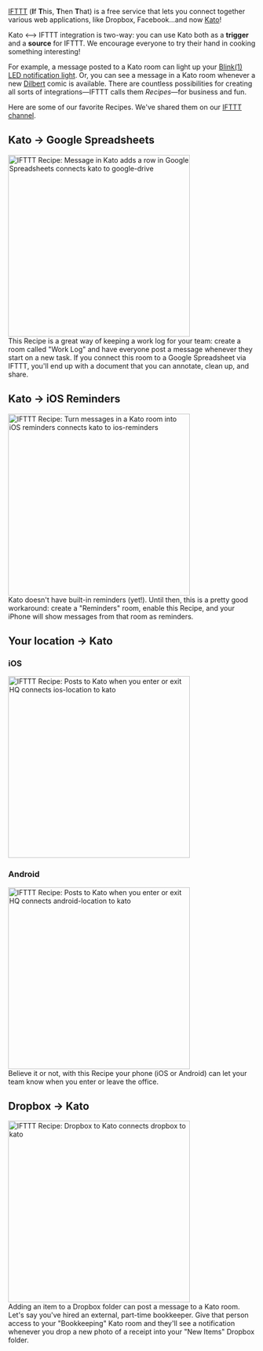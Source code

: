[IFTTT](http://ifttt.com) (**I**f **T**his, **T**hen **T**hat) is a free service that lets you connect together various web applications, like Dropbox, Facebook...and now [Kato](https://ifttt.com/kato)!

Kato ⟷ IFTTT integration is two-way: you can use Kato both as a **trigger** and a **source** for IFTTT. We encourage everyone to try their hand in cooking something interesting!

For example, a message posted to a Kato room can light up your [Blink(1) LED notification light](http://blink1.thingm.com/). Or, you can see a message in a Kato room whenever a new [Dilbert](http://www.dilbert.com) comic is available. There are countless possibilities for creating all sorts of integrations—IFTTT calls them _Recipes_—for business and fun.

Here are some of our favorite Recipes. We've shared them on our [IFTTT channel](https://ifttt.com/kato).

## Kato → Google Spreadsheets

<a href="https://ifttt.com/view_embed_recipe/207259-message-in-kato-adds-a-row-in-google-spreadsheets" target = "_blank" class="embed_recipe embed_recipe-l_49" id= "embed_recipe-207259"><img src= 'https://ifttt.com/recipe_embed_img/207259' alt="IFTTT Recipe: Message in Kato adds a row in Google Spreadsheets connects kato to google-drive" width="370px" style="max-width:100%"/></a><script async type="text/javascript" src= "//ifttt.com/assets/embed_recipe.js"></script><br />
This Recipe is a great way of keeping a work log for your team: create a room called "Work Log" and have everyone post a message whenever they start on a new task. If you connect this room to a Google Spreadsheet via IFTTT, you'll end up with a document that you can annotate, clean up, and share.

## Kato → iOS Reminders

<a href="https://ifttt.com/view_embed_recipe/209885-turn-messages-in-a-kato-room-into-ios-reminders" target = "_blank" class="embed_recipe embed_recipe-l_47" id= "embed_recipe-209885"><img src= 'https://ifttt.com/recipe_embed_img/209885' alt="IFTTT Recipe: Turn messages in a Kato room into iOS reminders connects kato to ios-reminders" width="370px" style="max-width:100%"/></a><script async type="text/javascript" src= "//ifttt.com/assets/embed_recipe.js"></script><br />
Kato doesn't have built-in reminders (yet!). Until then, this is a pretty good workaround: create a "Reminders" room, enable this Recipe, and your iPhone will show messages from that room as reminders.

## Your location → Kato

### iOS
<a href="https://ifttt.com/view_embed_recipe/209845-posts-to-kato-when-you-enter-or-exit-hq" target = "_blank" class="embed_recipe embed_recipe-l_39" id= "embed_recipe-209845"><img src= 'https://ifttt.com/recipe_embed_img/209845' alt="IFTTT Recipe: Posts to Kato when you enter or exit HQ connects ios-location to kato" width="370px" style="max-width:100%"/></a><script async type="text/javascript" src= "//ifttt.com/assets/embed_recipe.js"></script>
### Android
<a href="https://ifttt.com/view_embed_recipe/209852-posts-to-kato-when-you-enter-or-exit-hq" target = "_blank" class="embed_recipe embed_recipe-l_39" id= "embed_recipe-209852"><img src= 'https://ifttt.com/recipe_embed_img/209852' alt="IFTTT Recipe: Posts to Kato when you enter or exit HQ connects android-location to kato" width="370px" style="max-width:100%"/></a><script async type="text/javascript" src= "//ifttt.com/assets/embed_recipe.js"></script><br />
Believe it or not, with this Recipe your phone (iOS or Android) can let your team know when you enter or leave the office.

## Dropbox → Kato

<a href="https://ifttt.com/view_embed_recipe/204301-dropbox-to-kato" target = "_blank" class="embed_recipe embed_recipe-l_15" id= "embed_recipe-204301"><img src= 'https://ifttt.com/recipe_embed_img/204301' alt="IFTTT Recipe: Dropbox to Kato connects dropbox to kato" width="370px" style="max-width:100%"/></a><script async type="text/javascript" src= "//ifttt.com/assets/embed_recipe.js"></script><br />
Adding an item to a Dropbox folder can post a message to a Kato room. Let's say you've hired an external, part-time bookkeeper. Give that person access to your "Bookkeeping" Kato room and they'll see a notification whenever you drop a new photo of a receipt into your "New Items" Dropbox folder.
